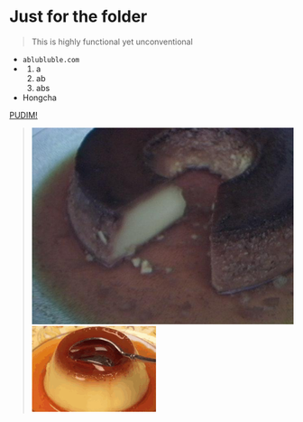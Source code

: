 # Just for the folder

> This is highly functional yet unconventional

- `ablubluble.com`
- 1. a
  2. ab
  3. abs
- Hongcha

[PUDIM!](https://pudim.com.br)
> ![Foto de pudim](pudim.jpg)
> ![gif de pudim](pudim.gif)
